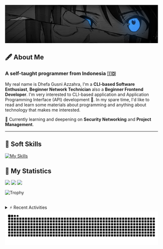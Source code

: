 <!-- Header Badges -->
<!--
[![Profile Views](https://komarev.com/ghpvc/?username=mitsuki31&color=blue&label=PROFILE+VIEWS)](https://github.com/mitsuki31)

[![Follow](https://img.shields.io/twitter/url?url=https%3A%2F%2Ftwitter.com%2Fryuumitsuki31)](https://twitter.com/ryuumitsuki31)
-->

<!-- Header Banner -->
<!--
  ==========================  [ COPYRIGHT NOTICE ]  =========================
  - The header image was edited by me, but I do not own any copyright for the source image.
  - All copyrights are owned by their respective owners.
  - 
  - Character Name: 井芹 仁菜 / Nina Iseri (from Girls Band Cry「ガールズバンドクライ」anime)
  ===============================================================
-->
<img id="headerBanner" src="./images/headerBanner.png" height="auto"/>

## 🖋️ About Me
### A self-taught programmer from **Indonesia** 🇮🇩
My real name is Dhefa Gusni Azzahra, I'm a **CLI-based Software Enthusiast**,
**Beginner Network Technician** also a **Beginner Frontend Developer**. I'm very interested to CLI-based application and Application Programming Interface (API) development 🌲. In my spare time, I'd like to read and learn some materials about programming and anything about technology that makes me interested.

🌱 Currently learning and deepening on **Security Networking** and **Project Management**.

---

## 👾 Soft Skills

[![My Skills](https://skillicons.dev/icons?i=py,c,cpp,java,js,ts,css,sass,html,bash,arduino)](https://skillicons.dev)


## 🔭 My Statistics

<picture id="stats">
    <source 
            srcset="https://github-readme-stats.vercel.app/api?username=mitsuki31&show_icons=true&theme=tokyonight&include_all_commits=true&show_private=falsee&hide=stars"
            media="(prefers-color-scheme: dark)"
    />
    <source
            srcset="https://github-readme-stats.vercel.app/api?username=mitsuki31&show_icons=true&include_all_commits=true&show_private=false&hide=stars"
            media="(prefers-color-scheme: light), (prefers-color-scheme: no-preference)"
    />
    <img src="https://github-readme-stats.vercel.app/api?username=mitsuki31&show_icons=true&include_all_commits=true&show_private=false&hide=stars" />
</picture>

<picture id="top-langs">
    <source
            srcset="https://github-readme-stats.vercel.app/api/top-langs/?username=mitsuki31&layout=donut&theme=tokyonight&count_private=true&langs_count=10"
            media="(prefers-color-scheme: dark)"
    />
    <source
            srcset="https://github-readme-stats.vercel.app/api/top-langs/?username=mitsuki31&layout=donut&count_private=true&langs_count=10"
            media="(prefers-color-scheme: light), (prefers-color-scheme: no-preference)"
    />
    <img src="https://github-readme-stats.vercel.app/api/top-langs/?username=mitsuki31&layout=donut&langs_count=10&count_private=true" />
</picture>

<picture id="profile-summary">
    <source
            srcset="https://github-profile-summary-cards.vercel.app/api/cards/profile-details?username=mitsuki31&theme=tokyonight"
            media="(prefers-color-scheme: dark)"
    />
    <source
            srcset="https://github-profile-summary-cards.vercel.app/api/cards/profile-details?username=mitsuki31&theme=github"
            media="(prefers-color-scheme: light), (prefers-color-scheme: no-preference)"
    />
    <img src="https://github-profile-summary-cards.vercel.app/api/cards/profile-details?username=mitsuki31" />
</picture>

![Trophy](https://github-profile-trophy.vercel.app/?username=mitsuki31&theme=algolia&column=-1&rank=-C,-D&title=-Experience&no-bg=true)

<br/>


<details>
<summary>⚡ Recent Activities</summary>

<!--START_SECTION:activity-->
1. ❌ Closed PR [#122](https://github.com/mitsuki31/ytmp3-js/pull/122) in [mitsuki31/ytmp3-js](https://github.com/mitsuki31/ytmp3-js)
2. 💪 Opened PR [#122](https://github.com/mitsuki31/ytmp3-js/pull/122) in [mitsuki31/ytmp3-js](https://github.com/mitsuki31/ytmp3-js)
3. 🗣 Commented on [#221](https://github.com/distubejs/ytdl-core/issues/221#issuecomment-2757310801) in [distubejs/ytdl-core](https://github.com/distubejs/ytdl-core)
4. 🗣 Commented on [#221](https://github.com/distubejs/ytdl-core/issues/221#issuecomment-2757290948) in [distubejs/ytdl-core](https://github.com/distubejs/ytdl-core)
5. 🗣 Commented on [#220](https://github.com/distubejs/ytdl-core/issues/220#issuecomment-2753497353) in [distubejs/ytdl-core](https://github.com/distubejs/ytdl-core)
6. 🚀 Published release [v2.0.0 Beta 2](https://github.com/mitsuki31/ytmp3-js/releases/tag/v2.0.0-b.2) in [mitsuki31/ytmp3-js](https://github.com/mitsuki31/ytmp3-js)
7. 🎉 Merged PR [#121](https://github.com/mitsuki31/ytmp3-js/pull/121) in [mitsuki31/ytmp3-js](https://github.com/mitsuki31/ytmp3-js)
8. 💪 Opened PR [#121](https://github.com/mitsuki31/ytmp3-js/pull/121) in [mitsuki31/ytmp3-js](https://github.com/mitsuki31/ytmp3-js)
9. 🎉 Merged PR [#120](https://github.com/mitsuki31/ytmp3-js/pull/120) in [mitsuki31/ytmp3-js](https://github.com/mitsuki31/ytmp3-js)
10. 💪 Opened PR [#120](https://github.com/mitsuki31/ytmp3-js/pull/120) in [mitsuki31/ytmp3-js](https://github.com/mitsuki31/ytmp3-js)
<!--END_SECTION:activity-->

</details>

<picture>
  <!-- For dark theme -->
  <source
    srcset="https://raw.githubusercontent.com/mitsuki31/mitsuki31/output/github-snake-dark.svg"
    media="(prefers-color-scheme: dark)"
  />
  <!-- For light theme -->
  <source
    srcset="https://raw.githubusercontent.com/mitsuki31/mitsuki31/output/github-snake.svg"
    media="(prefers-color-scheme: light)"
  />
  <!-- Default -->
  <img
    alt="GitHub Contribution Grid Snake"
    src="https://raw.githubusercontent.com/mitsuki31/mitsuki31/output/github-snake.svg"
  />
</picture>
